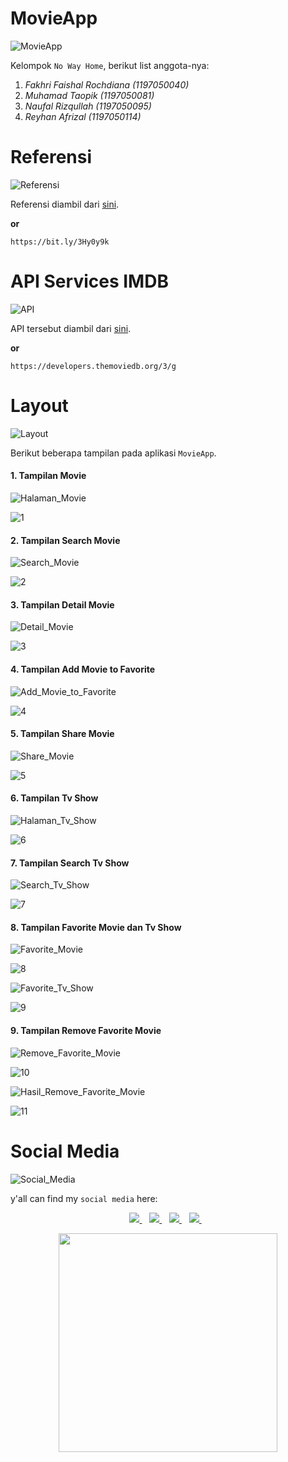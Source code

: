 # MovieApp
![MovieApp](https://img.shields.io/badge/MovieApp-Kelompok-9cf)

Kelompok `No Way Home`, berikut list anggota-nya:

1. _Fakhri Faishal Rochdiana (1197050040)_
2. _Muhamad Taopik (1197050081)_
3. _Naufal Rizqullah (1197050095)_
4. _Reyhan Afrizal (1197050114)_

# Referensi
![Referensi](https://img.shields.io/badge/MovieApp-Referensi-9cf)

Referensi diambil dari [sini](https://bit.ly/3Hy0y9k).

**or**

```
https://bit.ly/3Hy0y9k
```

# API Services IMDB
![API](https://img.shields.io/badge/MovieApp-API-9cf)

API tersebut diambil dari [sini](https://developers.themoviedb.org/3/g).

**or**

```
https://developers.themoviedb.org/3/g
```

# Layout
![Layout](https://img.shields.io/badge/MovieApp-Layout-9cf)

Berikut beberapa tampilan pada aplikasi `MovieApp`.

<h4>1. Tampilan Movie</h4>

![Halaman_Movie](https://img.shields.io/badge/MovieApp-Halaman%20Movie-blue)

![1](images/1.png)

<h4>2. Tampilan Search Movie</h4>

![Search_Movie](https://img.shields.io/badge/MovieApp-Search%20Movie-blue)

![2](images/2.png)

<h4>3. Tampilan Detail Movie</h4>

![Detail_Movie](https://img.shields.io/badge/MovieApp-Detail%20Movie-blue)

![3](images/3.png)

<h4>4. Tampilan Add Movie to Favorite</h4>

![Add_Movie_to_Favorite](https://img.shields.io/badge/MovieApp-Add%20to%20Movie%20Favorite-blue)

![4](images/4.png)

<h4>5. Tampilan Share Movie</h4>

![Share_Movie](https://img.shields.io/badge/MovieApp-Share%20Movie-blue)

![5](images/5.png)

<h4>6. Tampilan Tv Show</h4>

![Halaman_Tv_Show](https://img.shields.io/badge/MovieApp-Halaman%20Tv%20Show-blue)

![6](images/6.png)

<h4>7. Tampilan Search Tv Show</h4>

![Search_Tv_Show](https://img.shields.io/badge/MovieApp-Search%20Tv%20Show-blue)

![7](images/7.png)

<h4>8. Tampilan Favorite Movie dan Tv Show</h4>

![Favorite_Movie](https://img.shields.io/badge/MovieApp-Favorite%20Movie-blue)

![8](images/8.png)

![Favorite_Tv_Show](https://img.shields.io/badge/MovieApp-Favorite%20Tv%20Show-blue)

![9](images/9.png)

<h4>9. Tampilan Remove Favorite Movie</h4>

![Remove_Favorite_Movie](https://img.shields.io/badge/MovieApp-Remove%20Favorite%20Movie-blue)

![10](images/10.png)

![Hasil_Remove_Favorite_Movie](https://img.shields.io/badge/MovieApp-Hasil%20Remove%20Favorite%20Movie-blue)

![11](images/11.png)

# Social Media
![Social_Media](https://img.shields.io/badge/Social-Media-9cf)

y'all can find my `social media` here:
 
<p align='center'>
 
 <a href="https://www.facebook.com/mr.94t3z">
  <img src="https://img.shields.io/badge/Facebook-%231877F2.svg?style=for-the-badge&logo=Facebook&logoColor=white" />        
 </a>&nbsp;&nbsp;
 
 <a href="https://www.instagram.com/m.taopik_/">
  <img src="https://img.shields.io/badge/instagram-E4405F?style=for-the-badge&logo=instagram&logoColor=white" /> 
 </a>&nbsp;&nbsp;
 
 <a href="https://www.linkedin.com/in/muhamad-taopik-8b0746174">
  <img src="https://img.shields.io/badge/linkedin-%230077B5.svg?&style=for-the-badge&logo=linkedin&logoColor=white" />
 </a>&nbsp;&nbsp;
 
 <a href="https://twitter.com/mr94t3z">
  <img src="https://img.shields.io/twitter/follow/mr94t3z?color=1DA1F2&logo=twitter&style=for-the-badge" />
 </a>&nbsp;&nbsp;
  
</p>

<p align='center'>
 <a href="#">
  <img src="https://github-readme-stats.vercel.app/api?username=Mr94t3z&show_icons=true&count_private=true&theme=dark" width="350">
 </a>
</p>

